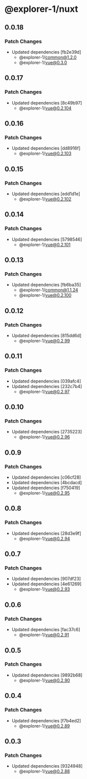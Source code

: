 # @explorer-1/nuxt

## 0.0.18

### Patch Changes

- Updated dependencies [fb2e39d]
  - @explorer-1/common@1.2.0
  - @explorer-1/vue@0.3.0

## 0.0.17

### Patch Changes

- Updated dependencies [8c49b97]
  - @explorer-1/vue@0.2.104

## 0.0.16

### Patch Changes

- Updated dependencies [dd8916f]
  - @explorer-1/vue@0.2.103

## 0.0.15

### Patch Changes

- Updated dependencies [edd1d1e]
  - @explorer-1/vue@0.2.102

## 0.0.14

### Patch Changes

- Updated dependencies [5798546]
  - @explorer-1/vue@0.2.101

## 0.0.13

### Patch Changes

- Updated dependencies [fb6ba35]
  - @explorer-1/common@1.1.24
  - @explorer-1/vue@0.2.100

## 0.0.12

### Patch Changes

- Updated dependencies [815dd6d]
  - @explorer-1/vue@0.2.99

## 0.0.11

### Patch Changes

- Updated dependencies [039afc4]
- Updated dependencies [232c7b4]
  - @explorer-1/vue@0.2.97

## 0.0.10

### Patch Changes

- Updated dependencies [2735223]
  - @explorer-1/vue@0.2.96

## 0.0.9

### Patch Changes

- Updated dependencies [c06cf28]
- Updated dependencies [4bcdacd]
- Updated dependencies [f750419]
  - @explorer-1/vue@0.2.95

## 0.0.8

### Patch Changes

- Updated dependencies [28d3e9f]
  - @explorer-1/vue@0.2.94

## 0.0.7

### Patch Changes

- Updated dependencies [907df23]
- Updated dependencies [4e61269]
  - @explorer-1/vue@0.2.93

## 0.0.6

### Patch Changes

- Updated dependencies [fac37c6]
  - @explorer-1/vue@0.2.91

## 0.0.5

### Patch Changes

- Updated dependencies [9892b68]
  - @explorer-1/vue@0.2.90

## 0.0.4

### Patch Changes

- Updated dependencies [f7b4ed2]
  - @explorer-1/vue@0.2.89

## 0.0.3

### Patch Changes

- Updated dependencies [9324948]
  - @explorer-1/vue@0.2.88
